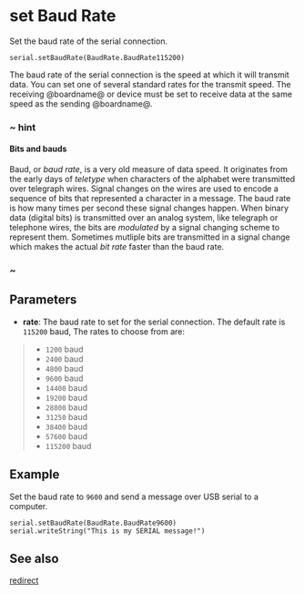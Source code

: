 # set Baud Rate

Set the baud rate of the serial connection.

```sig
serial.setBaudRate(BaudRate.BaudRate115200)
```

The baud rate of the serial connection is the speed at which it will transmit data. You can set one of several standard rates for the transmit speed. The receiving @boardname@ or device must be set to receive data at the same speed as the sending @boardname@.

### ~ hint

#### Bits and bauds

Baud, or _baud rate_, is a very old measure of data speed. It originates from the early days of _teletype_ when characters of the alphabet were transmitted over telegraph wires. Signal changes on the wires are used to encode a sequence of bits that represented a character in a message. The baud rate is how many times per second these signal changes happen. When binary data (digital bits) is transmitted over an analog system, like telegraph or telephone wires, the bits are _modulated_ by
a signal changing scheme to represent them. Sometimes mutliple bits are transmitted in a signal
change which makes the actual _bit rate_ faster than the baud rate.

### ~

## Parameters

* **rate**: The baud rate to set for the serial connection. The default rate is `115200` baud, The rates to choose from are:
>* `1200` baud
>* `2400` baud
>* `4800` baud
>* `9600` baud
>* `14400` baud
>* `19200` baud
>* `28800` baud
>* `31250` baud
>* `38400` baud
>* `57600` baud
>* `115200` baud

## Example

Set the baud rate to `9600` and send a message over USB serial to a computer.

```blocks
serial.setBaudRate(BaudRate.BaudRate9600)
serial.writeString("This is my SERIAL message!")
```

## See also

[redirect](/reference/serial/redirect)